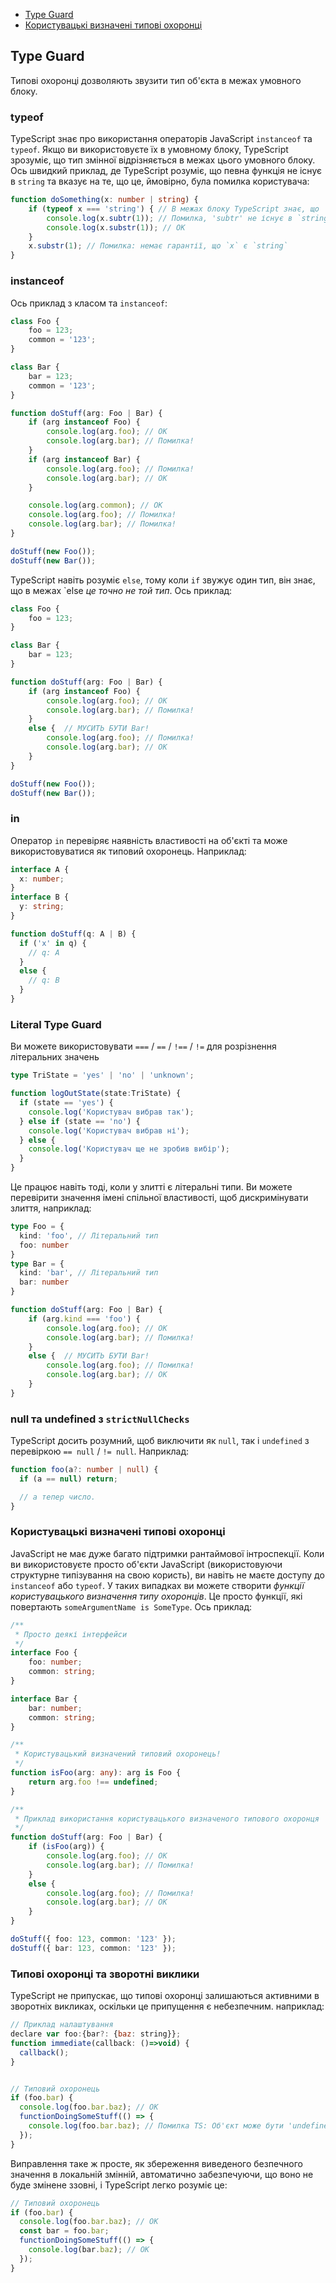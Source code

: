 * [Type Guard](#type-guard)
* [Користувацькі визначені типові охоронці](#user-defined-type-guards)

## Type Guard
Типові охоронці дозволяють звузити тип об'єкта в межах умовного блоку. 


### typeof

TypeScript знає про використання операторів JavaScript `instanceof` та `typeof`. Якщо ви використовуєте їх в умовному блоку, TypeScript зрозуміє, що тип змінної відрізняється в межах цього умовного блоку. Ось швидкий приклад, де TypeScript розуміє, що певна функція не існує в `string` та вказує на те, що це, ймовірно, була помилка користувача:

```ts
function doSomething(x: number | string) {
    if (typeof x === 'string') { // В межах блоку TypeScript знає, що `x` має бути рядком
        console.log(x.subtr(1)); // Помилка, 'subtr' не існує в `string`
        console.log(x.substr(1)); // ОК
    }
    x.substr(1); // Помилка: немає гарантії, що `x` є `string`
}
```

### instanceof

Ось приклад з класом та `instanceof`:

```ts
class Foo {
    foo = 123;
    common = '123';
}

class Bar {
    bar = 123;
    common = '123';
}

function doStuff(arg: Foo | Bar) {
    if (arg instanceof Foo) {
        console.log(arg.foo); // ОК
        console.log(arg.bar); // Помилка!
    }
    if (arg instanceof Bar) {
        console.log(arg.foo); // Помилка!
        console.log(arg.bar); // ОК
    }

    console.log(arg.common); // ОК
    console.log(arg.foo); // Помилка!
    console.log(arg.bar); // Помилка!
}

doStuff(new Foo());
doStuff(new Bar());
```

TypeScript навіть розуміє `else`, тому коли `if` звужує один тип, він знає, що в межах `else *це точно не той тип*. Ось приклад:

```ts
class Foo {
    foo = 123;
}

class Bar {
    bar = 123;
}

function doStuff(arg: Foo | Bar) {
    if (arg instanceof Foo) {
        console.log(arg.foo); // ОК
        console.log(arg.bar); // Помилка!
    }
    else {  // МУСИТЬ БУТИ Bar!
        console.log(arg.foo); // Помилка!
        console.log(arg.bar); // ОК
    }
}

doStuff(new Foo());
doStuff(new Bar());
```

### in 

Оператор `in` перевіряє наявність властивості на об'єкті та може використовуватися як типовий охоронець. Наприклад: 

```ts
interface A {
  x: number;
}
interface B {
  y: string;
}

function doStuff(q: A | B) {
  if ('x' in q) {
    // q: A
  }
  else {
    // q: B
  }
}
```

### Literal Type Guard

Ви можете використовувати `===` / `==` / `!==` / `!=` для розрізнення літеральних значень

```ts
type TriState = 'yes' | 'no' | 'unknown';

function logOutState(state:TriState) {
  if (state == 'yes') {
    console.log('Користувач вибрав так');
  } else if (state == 'no') {
    console.log('Користувач вибрав ні');
  } else {
    console.log('Користувач ще не зробив вибір');
  }
}
```

Це працює навіть тоді, коли у злитті є літеральні типи. Ви можете перевірити значення імені спільної властивості, щоб дискримінувати злиття, наприклад: 

```ts
type Foo = {
  kind: 'foo', // Літеральний тип 
  foo: number
}
type Bar = {
  kind: 'bar', // Літеральний тип 
  bar: number
}

function doStuff(arg: Foo | Bar) {
    if (arg.kind === 'foo') {
        console.log(arg.foo); // ОК
        console.log(arg.bar); // Помилка!
    }
    else {  // МУСИТЬ БУТИ Bar!
        console.log(arg.foo); // Помилка!
        console.log(arg.bar); // ОК
    }
}
```

### null та undefined з `strictNullChecks`

TypeScript досить розумний, щоб виключити як `null`, так і `undefined` з перевіркою `== null` / `!= null`. Наприклад:

```ts
function foo(a?: number | null) {
  if (a == null) return;

  // a тепер число.
}
```

### Користувацькі визначені типові охоронці
JavaScript не має дуже багато підтримки рантаймової інтроспекції. Коли ви використовуєте просто об'єкти JavaScript (використовуючи структурне типізування на свою користь), ви навіть не маєте доступу до `instanceof` або `typeof`. У таких випадках ви можете створити *функції користувацького визначення типу охоронців*. Це просто функції, які повертають `someArgumentName is SomeType`. Ось приклад:

```ts
/**
 * Просто деякі інтерфейси
 */
interface Foo {
    foo: number;
    common: string;
}

interface Bar {
    bar: number;
    common: string;
}

/**
 * Користувацький визначений типовий охоронець!
 */
function isFoo(arg: any): arg is Foo {
    return arg.foo !== undefined;
}

/**
 * Приклад використання користувацького визначеного типового охоронця
 */
function doStuff(arg: Foo | Bar) {
    if (isFoo(arg)) {
        console.log(arg.foo); // ОК
        console.log(arg.bar); // Помилка!
    }
    else {
        console.log(arg.foo); // Помилка!
        console.log(arg.bar); // ОК
    }
}

doStuff({ foo: 123, common: '123' });
doStuff({ bar: 123, common: '123' });
```

### Типові охоронці та зворотні виклики

TypeScript не припускає, що типові охоронці залишаються активними в зворотніх викликах, оскільки це припущення є небезпечним. наприклад: 

```js
// Приклад налаштування
declare var foo:{bar?: {baz: string}};
function immediate(callback: ()=>void) {
  callback();
}


// Типовий охоронець
if (foo.bar) {
  console.log(foo.bar.baz); // ОК
  functionDoingSomeStuff(() => {
    console.log(foo.bar.baz); // Помилка TS: Об'єкт може бути 'undefined'"
  });
}
```

Виправлення таке ж просте, як збереження виведеного безпечного значення в локальній змінній, автоматично забезпечуючи, що воно не буде змінене ззовні, і TypeScript легко розуміє це: 

```js
// Типовий охоронець
if (foo.bar) {
  console.log(foo.bar.baz); // ОК
  const bar = foo.bar;
  functionDoingSomeStuff(() => {
    console.log(bar.baz); // ОК
  });
}
```